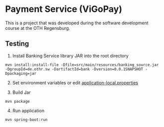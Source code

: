 # Payment Service (ViGoPay)

This is a project that was developed during the software development course at the OTH Regensburg.

## Testing

1. Install Banking Service library JAR into the root directory<br>
```
mvn install:install-file -Dfile=src/main/resources/banking_source.jar -DgroupId=de.othr.sw -DartifactId=bank -Dversion=0.0.1SNAPSHOT -Dpackaging=jar
```

2. Set environment variables or edit [application-local.properties](./../application-local.properties)

3. Build Jar<br>
```
mvn package
```

4. Run application<br>
```
mvn spring-boot:run
```






